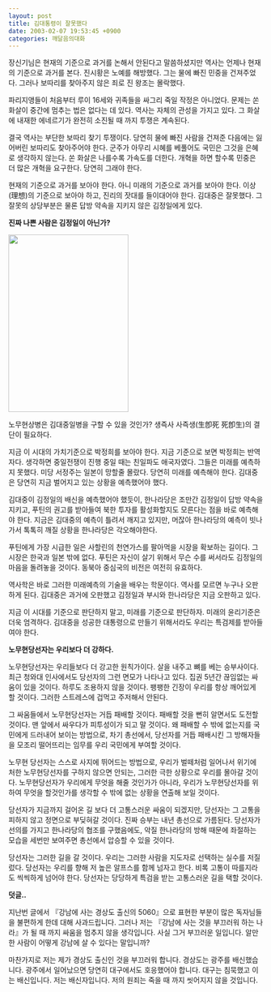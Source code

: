 ```yaml
---
layout: post
title: 김대통령이 잘못했다
date: 2003-02-07 19:53:45 +0900
categories: 깨달음의대화
---
```

장신기님은 현재의 기준으로 과거를 논해서 안된다고 말씀하셨지만 역사는 언제나 현재의 기준으로 과거를 본다. 진시황은 노예를 해방했다. 그는 물에 빠진 민중을 건져주었다. 그러나 보따리를 찾아주지 않은 죄로 진 왕조는 몰락했다. 

파리지앵들이 처음부터 루이 16세와 귀족들을 싸그리 죽일 작정은 아니었다. 문제는 쏜 화살이 중간에 멈추는 법은 없다는 데 있다. 역사는 자체의 관성을 가지고 있다. 그 화살에 내재한 에네르기가 완전히 소진될 때 까지 투쟁은 계속된다. 

결국 역사는 부단한 보따리 찾기 투쟁이다. 당연히 물에 빠진 사람을 건져준 다음에는 잃어버린 보따리도 찾아주어야 한다. 군주가 아무리 시혜를 베풀어도 국민은 그것을 은혜로 생각하지 않는다. 쏜 화살은 나를수록 가속도를 더한다. 개혁을 하면 할수록 민중은 더 많은 개혁을 요구한다. 당연히 그래야 한다. 

현재의 기준으로 과거를 보아야 한다. 아니 미래의 기준으로 과거를 보아야 한다. 이상(理想)의 기준으로 보아야 하고, 진리의 잣대를 들이대어야 한다. 김대중은 잘못했다. 그 잘못의 상당부분은 물론 답방 약속을 지키지 않은 김정일에게 있다. 

**진짜 나쁜 사람은 김정일이 아닌가?**

<img src="http://www.seoprise.com/jboard/data/img/binary/51.jpg" width="237" height="350" border="0" />

노무현상병은 김대중일병을 구할 수 있을 것인가? 생즉사 사즉생(生卽死 死卽生)의 결단이 필요하다.

지금 이 시대의 가치기준으로 박정희를 보아야 한다. 지금 기준으로 보면 박정희는 반역자다. 생각하면 중일전쟁이 진행 중일 때는 친일파도 애국자였다. 그들은 미래를 예측하지 못했다. 미당 서정주는 일본이 망할줄 몰랐다. 당연히 미래를 예측해야 한다. 김대중은 당연히 지금 벌어지고 있는 상황을 예측했어야 했다. 

김대중이 김정일의 배신을 예측했어야 했듯이, 한나라당은 조만간 김정일이 답방 약속을 지키고, 푸틴의 권고를 받아들여 북한 투자를 활성화할지도 모른다는 점을 바로 예측해야 한다. 지금은 김대중의 예측이 틀려서 깨지고 있지만, 머잖아 한나라당의 예측이 빗나가서 톡톡히 깨질 상황을 한나라당은 각오해야한다.

푸틴에게 가장 시급한 일은 사할린의 천연가스를 팔아먹을 시장을 확보하는 길이다. 그 시장은 한국과 일본 밖에 없다. 푸틴은 자신이 살기 위해서 무슨 수를 써서라도 김정일의 마음을 돌려놓을 것이다. 동북아 중심국의 비전은 여전히 유효하다.

역사학은 바로 그러한 미래예측의 기술을 배우는 학문이다. 역사를 모르면 누구나 오판하게 된다. 김대중은 과거에 오판했고 김정일과 부시와 한나라당은 지금 오판하고 있다. 

지금 이 시대를 기준으로 판단하지 말고, 미래를 기준으로 판단하자. 미래의 윤리기준은 더욱 엄격하다. 김대중을 성공한 대통령으로 만들기 위해서라도 우리는 특검제를 받아들여야 한다. 

**노무현당선자는 우리보다 더 강하다.** 

노무현당선자는 우리들보다 더 강고한 원칙가이다. 살을 내주고 뼈를 베는 승부사이다. 최근 청와대 인사에서도 당선자의 그런 면모가 나타나고 있다. 집권 5년간 끊임없는 싸움이 있을 것이다. 하루도 조용하지 않을 것이다. 팽팽한 긴장이 우리를 항상 깨어있게 할 것이다. 그러한 스트레스에 겁먹고 주저해서 안된다. 

그 싸움들에서 노무현당선자는 거듭 패배할 것이다. 패배할 것을 뻔히 알면서도 도전할 것이다. 맨 앞에서 싸우다가 피투성이가 되고 말 것이다. 왜 패배할 수 밖에 없는지를 국민에게 드러내어 보이는 방법으로, 차기 총선에서, 당선자를 거듭 패배시킨 그 방해자들을 모조리 떨어뜨리는 임무를 우리 국민에게 부여할 것이다.

노무현 당선자는 스스로 사지에 뛰어드는 방법으로, 우리가 벌떼처럼 일어나서 위기에 처한 노무현당선자를 구하지 않으면 안되는, 그러한 극한 상황으로 우리를 몰아갈 것이다. 노무현당선자가 우리에게 무엇을 해줄 것인가가 아니라, 우리가 노무현당선자를 위하여 무엇을 할것인가를 생각할 수 밖에 없는 상황을 연출해 보일 것이다. 

당선자가 지금까지 걸어온 길 보다 더 고통스러운 싸움이 되겠지만, 당선자는 그 고통을 피하지 않고 정면으로 부딪혀갈 것이다. 진짜 승부는 내년 총선으로 가름된다. 당선자가 선의를 가지고 한나라당의 협조를 구했음에도, 악질 한나라당의 방해 때문에 좌절하는 모습을 세번만 보여주면 총선에서 압승할 수 있을 것이다.

당선자는 그러한 길을 갈 것이다. 우리는 그러한 사람을 지도자로 선택하는 실수를 저질렀다. 당선자는 우리를 향해 저 높은 알프스를 함께 넘자고 한다. 비록 고통이 따를지라도 씩씩하게 넘어야 한다. 당선자는 당당하게 특검을 받는 고통스러운 길을 택할 것이다. 

**덧글..**

지난번 글에서 『강남에 사는 경상도 출신의 5060』으로 표현한 부분이 많은 독자님들을 불편하게 한데 대해 사과드립니다. 그러나 저는 『강남에 사는 것을 부끄러워 하는 나라』가 될 때 까지 싸움을 멈추지 않을 생각입니다. 사실 그거 부끄러운 일입니다. 알만한 사람이 어떻게 강남에 살 수 있다는 말입니까?

마찬가지로 저는 제가 경상도 출신인 것을 부끄러워 합니다. 경상도는 광주를 배신했습니다. 광주에서 일어났으면 당연히 대구에서도 호응했어야 합니다. 대구는 침묵했고 이는 배신입니다. 저는 배신자입니다. 저의 원죄는 죽을 때 까지 씻어지지 않을 것입니다.